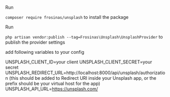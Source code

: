 Run 

`composer require frosinas/unsplash` to install the package

Run 

`php artisan vendor:publish --tag=Frosinas\Unsplash\UnsplashProvider` to publish the provider settings


add following variables to your config



UNSPLASH_CLIENT_ID=your client
UNSPLASH_CLIENT_SECRET=your secret
UNSPLASH_REDIRECT_URL=http://localhost:8000/api/unsplash/authorization (this should be added to Redirect URI inside your Unsplash app, or the prefix should be your virtual host for the app)
UNSPLASH_API_URL=https://unsplash.com/
